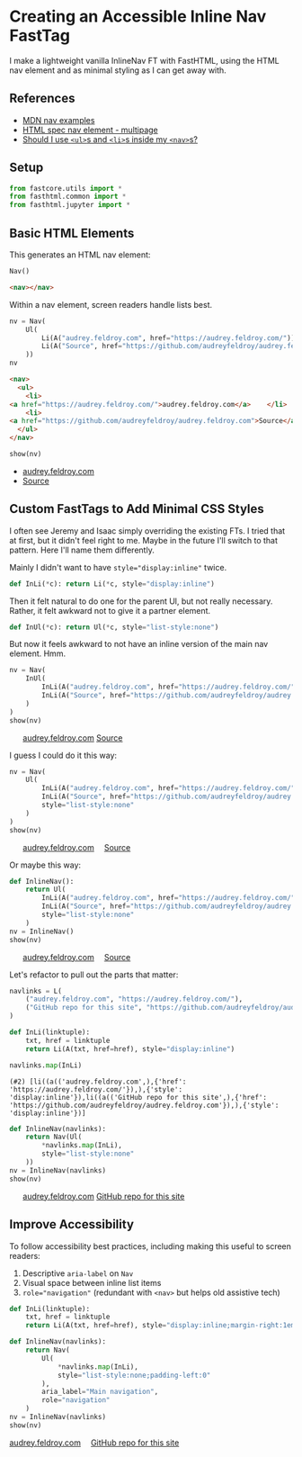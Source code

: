 # Creating an Accessible Inline Nav FastTag

I make a lightweight vanilla InlineNav FT with FastHTML, using the HTML nav element and as minimal styling as I can get away with.

## References

* [MDN nav examples](https://developer.mozilla.org/en-US/docs/Web/HTML/Element/nav#examples)
* [HTML spec nav element - multipage](https://html.spec.whatwg.org/multipage/sections.html#the-nav-element)
* [Should I use `<ul>`s and `<li>`s inside my `<nav>`s?](https://stackoverflow.com/questions/5544885/should-i-use-uls-and-lis-inside-my-navs)

## Setup


```python
from fastcore.utils import *
from fasthtml.common import *
from fasthtml.jupyter import *
```

## Basic HTML Elements

This generates an HTML nav element:


```python
Nav()
```




```html
<nav></nav>

```



Within a nav element, screen readers handle lists best. 


```python
nv = Nav(
    Ul(
        Li(A("audrey.feldroy.com", href="https://audrey.feldroy.com/")),
        Li(A("Source", href="https://github.com/audreyfeldroy/audrey.feldroy.com"))
    ))
nv
```




```html
<nav>
  <ul>
    <li>
<a href="https://audrey.feldroy.com/">audrey.feldroy.com</a>    </li>
    <li>
<a href="https://github.com/audreyfeldroy/audrey.feldroy.com">Source</a>    </li>
  </ul>
</nav>

```




```python
show(nv)
```


<nav>
  <ul>
    <li>
<a href="https://audrey.feldroy.com/">audrey.feldroy.com</a>    </li>
    <li>
<a href="https://github.com/audreyfeldroy/audrey.feldroy.com">Source</a>    </li>
  </ul>
</nav>
<script>if (window.htmx) htmx.process(document.body)</script>


## Custom FastTags to Add Minimal CSS Styles

I often see Jeremy and Isaac simply overriding the existing FTs. I tried that at first, but it didn't feel right to me. Maybe in the future I'll switch to that pattern. Here I'll name them differently. 

Mainly I didn't want to have `style="display:inline"` twice.


```python
def InLi(*c): return Li(*c, style="display:inline")
```

Then it felt natural to do one for the parent Ul, but not really necessary. Rather, it felt awkward not to give it a partner element.


```python
def InUl(*c): return Ul(*c, style="list-style:none")
```

But now it feels awkward to not have an inline version of the main nav element. Hmm.


```python
nv = Nav(
    InUl(
        InLi(A("audrey.feldroy.com", href="https://audrey.feldroy.com/")),
        InLi(A("Source", href="https://github.com/audreyfeldroy/audrey.feldroy.com"))
    )
)
show(nv)
```


<nav>
  <ul style="list-style:none">
    <li style="display:inline">
<a href="https://audrey.feldroy.com/">audrey.feldroy.com</a>    </li>
    <li style="display:inline">
<a href="https://github.com/audreyfeldroy/audrey.feldroy.com">Source</a>    </li>
  </ul>
</nav>
<script>if (window.htmx) htmx.process(document.body)</script>


I guess I could do it this way:


```python
nv = Nav(
    Ul(
        InLi(A("audrey.feldroy.com", href="https://audrey.feldroy.com/")),
        InLi(A("Source", href="https://github.com/audreyfeldroy/audrey.feldroy.com")),
        style="list-style:none"
    )
)
show(nv)
```


<nav>
  <ul style="list-style:none">
    <li style="display:inline;margin-right:1em">
<a href="https://audrey.feldroy.com/">audrey.feldroy.com</a>    </li>
    <li style="display:inline;margin-right:1em">
<a href="https://github.com/audreyfeldroy/audrey.feldroy.com">Source</a>    </li>
  </ul>
</nav>
<script>if (window.htmx) htmx.process(document.body)</script>


Or maybe this way:


```python
def InlineNav():
    return Ul(
        InLi(A("audrey.feldroy.com", href="https://audrey.feldroy.com/")),
        InLi(A("Source", href="https://github.com/audreyfeldroy/audrey.feldroy.com")),
        style="list-style:none"
    )
nv = InlineNav()
show(nv)
```


<ul style="list-style:none">
  <li style="display:inline;margin-right:1em">
<a href="https://audrey.feldroy.com/">audrey.feldroy.com</a>  </li>
  <li style="display:inline;margin-right:1em">
<a href="https://github.com/audreyfeldroy/audrey.feldroy.com">Source</a>  </li>
</ul>
<script>if (window.htmx) htmx.process(document.body)</script>


Let's refactor to pull out the parts that matter:


```python
navlinks = L(
    ("audrey.feldroy.com", "https://audrey.feldroy.com/"),
    ("GitHub repo for this site", "https://github.com/audreyfeldroy/audrey.feldroy.com")
)
```


```python
def InLi(linktuple):
    txt, href = linktuple
    return Li(A(txt, href=href), style="display:inline")
```


```python
navlinks.map(InLi)
```




    (#2) [li((a(('audrey.feldroy.com',),{'href': 'https://audrey.feldroy.com/'}),),{'style': 'display:inline'}),li((a(('GitHub repo for this site',),{'href': 'https://github.com/audreyfeldroy/audrey.feldroy.com'}),),{'style': 'display:inline'})]




```python
def InlineNav(navlinks):
    return Nav(Ul(
        *navlinks.map(InLi),
        style="list-style:none"
    ))
nv = InlineNav(navlinks)
show(nv)
```


<nav>
  <ul style="list-style:none">
    <li style="display:inline">
<a href="https://audrey.feldroy.com/">audrey.feldroy.com</a>    </li>
    <li style="display:inline">
<a href="https://github.com/audreyfeldroy/audrey.feldroy.com">GitHub repo for this site</a>    </li>
  </ul>
</nav>
<script>if (window.htmx) htmx.process(document.body)</script>


## Improve Accessibility

To follow accessibility best practices, including making this useful to screen readers:

1. Descriptive `aria-label` on `Nav`
2. Visual space between inline list items
3. `role="navigation"` (redundant with `<nav>` but helps old assistive tech)


```python
def InLi(linktuple):
    txt, href = linktuple
    return Li(A(txt, href=href), style="display:inline;margin-right:1em")
```


```python
def InlineNav(navlinks):
    return Nav(
        Ul(
            *navlinks.map(InLi),
            style="list-style:none;padding-left:0"
        ),
        aria_label="Main navigation",
        role="navigation"
    )
nv = InlineNav(navlinks)
show(nv)
```


<nav aria-label="Main navigation" role="navigation">
  <ul style="list-style:none;padding-left:0">
    <li style="display:inline;margin-right:1em">
<a href="https://audrey.feldroy.com/">audrey.feldroy.com</a>    </li>
    <li style="display:inline;margin-right:1em">
<a href="https://github.com/audreyfeldroy/audrey.feldroy.com">GitHub repo for this site</a>    </li>
  </ul>
</nav>
<script>if (window.htmx) htmx.process(document.body)</script>

